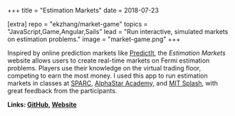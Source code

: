 +++
title = "Estimation Markets"
date = 2018-07-23

[extra]
repo = "ekzhang/market-game"
topics = "JavaScript,Game,Angular,Sails"
lead = "Run interactive, simulated markets on estimation problems."
image = "market-game.png"
+++

Inspired by online prediction markets like
[PredictIt](https://www.predictit.org/), the _Estimation Markets_ website allows
users to create real-time markets on Fermi estimation problems. Players use
their knowledge on the virtual trading floor, competing to earn the most money.
I used this app to run estimation markets in classes at
[SPARC](https://sparc-camp.org/),
[AlphaStar Academy](https://alphastar.academy/), and
[MIT Splash](https://esp.mit.edu/learn/Splash/index.html), with great feedback
from the participants.

**Links: [GitHub](https://github.com/ekzhang/market-game),
[Website](https://estimation-markets.herokuapp.com/)**

